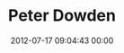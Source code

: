 ---
title: "Peter Dowden"
date: 2012-07-17 09:04:43 00:00
permalink: /dowdenpeter
twitter: ""
likes: [596,521]
id: 1188
gravatar: "http://www.gravatar.com/avatar/0264c7c6195ae5c2180cad39fd6e8a02"
---
